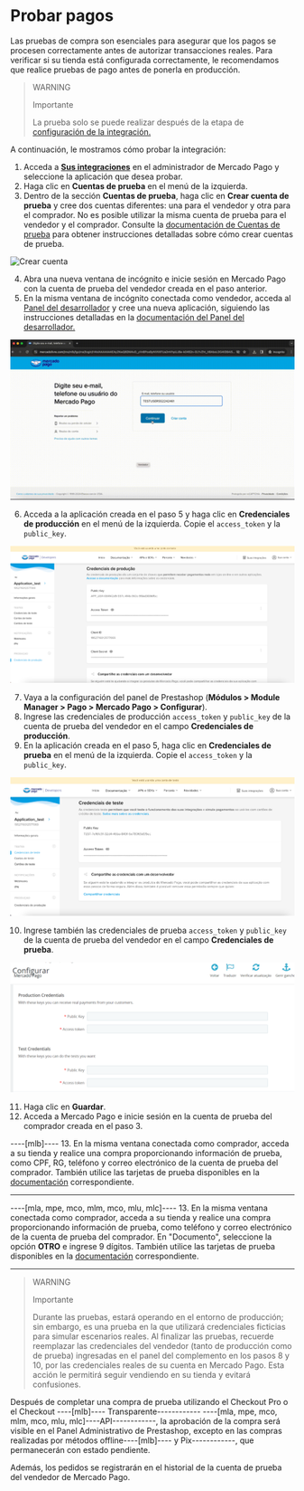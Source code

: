 # Probar pagos

Las pruebas de compra son esenciales para asegurar que los pagos se procesen correctamente antes de autorizar transacciones reales. Para verificar si su tienda está configurada correctamente, le recomendamos que realice pruebas de pago antes de ponerla en producción.

> WARNING
> 
> Importante
>
> La prueba solo se puede realizar después de la etapa de [configuración de la integración.](/developers/es/docs/prestashop/integration)

A continuación, le mostramos cómo probar la integración:
1. Acceda a **[Sus integraciones](https://www.mercadopago[FAKER][URL][DOMAIN]/developers/panel/app)** en el administrador de Mercado Pago y seleccione la aplicación que desea probar.
2. Haga clic en **Cuentas de prueba** en el menú de la izquierda.
3. Dentro de la sección **Cuentas de prueba**, haga clic en **Crear cuenta de prueba** y cree dos cuentas diferentes: una para el vendedor y otra para el comprador. No es posible utilizar la misma cuenta de prueba para el vendedor y el comprador. Consulte la [documentación de Cuentas de prueba](/developers/es/docs/prestashop/additional-content/your-integrations/test/accounts) para obtener instrucciones detalladas sobre cómo crear cuentas de prueba.

![Crear cuenta](/images/prestashop/test-create-account.gif)

4. Abra una nueva ventana de incógnito e inicie sesión en Mercado Pago con la cuenta de prueba del vendedor creada en el paso anterior.
5. En la misma ventana de incógnito conectada como vendedor, acceda al [Panel del desarrollador](https://www.mercadopago[FAKER][URL][DOMAIN]/developers/panel/app) y cree una nueva aplicación, siguiendo las instrucciones detalladas en la [documentación del Panel del desarrollador.](/developers/es/docs/prestashop/additional-content/your-integrations/dashboard)

![Inicio de sesión](/images/prestashop/test-login.gif)

6. Acceda a la aplicación creada en el paso 5 y haga clic en **Credenciales de producción** en el menú de la izquierda. Copie el `access_token` y la `public_key`.

![Credenciales de producción](/images/prestashop/test-prod-credentials.png)

7. Vaya a la configuración del panel de Prestashop (**Módulos > Module Manager > Pago > Mercado Pago > Configurar**).
8. Ingrese las credenciales de producción `access_token` y `public_key` de la cuenta de prueba del vendedor en el campo **Credenciales de producción**.
9. En la aplicación creada en el paso 5, haga clic en **Credenciales de prueba** en el menú de la izquierda. Copie el `access_token` y la `public_key`.

![Credenciales de prueba](/images/prestashop/test-test-credentials.png)

10. Ingrese también las credenciales de prueba `access_token` y `public_key` de la cuenta de prueba del vendedor en el campo **Credenciales de prueba**.

![Panel](/images/prestashop/test-prestashop.png)

11. Haga clic en **Guardar**.
12. Acceda a Mercado Pago e inicie sesión en la cuenta de prueba del comprador creada en el paso 3.

----[mlb]----
13. En la misma ventana conectada como comprador, acceda a su tienda y realice una compra proporcionando información de prueba, como CPF, RG, teléfono y correo electrónico de la cuenta de prueba del comprador. También utilice las tarjetas de prueba disponibles en la [documentación](/developers/es/docs/prestashop/additional-content/your-integrations/test/cards) correspondiente.

------------
----[mla, mpe, mco, mlm, mco, mlu, mlc]----
13. En la misma ventana conectada como comprador, acceda a su tienda y realice una compra proporcionando información de prueba, como teléfono y correo electrónico de la cuenta de prueba del comprador. En "Documento", seleccione la opción **OTRO** e ingrese 9 dígitos. También utilice las tarjetas de prueba disponibles en la [documentación](/developers/es/docs/prestashop/additional-content/your-integrations/test/cards) correspondiente.

------------

> WARNING
> 
> Importante
>
> Durante las pruebas, estará operando en el entorno de producción; sin embargo, es una prueba en la que utilizará credenciales ficticias para simular escenarios reales. Al finalizar las pruebas, recuerde reemplazar las credenciales del vendedor (tanto de producción como de prueba) ingresadas en el panel del complemento en los pasos 8 y 10, por las credenciales reales de su cuenta en Mercado Pago. Esta acción le permitirá seguir vendiendo en su tienda y evitará confusiones.

Después de completar una compra de prueba utilizando el Checkout Pro o el Checkout ----[mlb]---- Transparente------------ ----[mla, mpe, mco, mlm, mco, mlu, mlc]----API------------, la aprobación de la compra será visible en el Panel Administrativo de Prestashop, excepto en las compras realizadas por métodos offline----[mlb]---- y Pix------------, que permanecerán con estado pendiente.

Además, los pedidos se registrarán en el historial de la cuenta de prueba del vendedor de Mercado Pago.